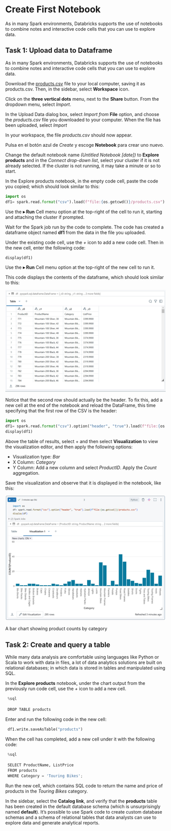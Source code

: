 # Create First Notebook #
As in many Spark environments, Databricks supports the use of notebooks to combine notes and interactive code cells that you can use to explore data.

## Task 1: Upload data to Dataframe ##
As in many Spark environments, Databricks supports the use of notebooks to combine notes and interactive code cells that you can use to explore data.

Download the [products.csv](resources\products.csv) file to your local computer, saving it as products.csv. Then, in the sidebar, select **Workspace** icon.

Click on the **three vertical dots** menu, next to the **Share** button. From the dropdown menu, select *Import*.

In the Upload Data dialog box, select *Import from* **File** option, and choose the *products.csv* file you downloaded to your computer. When the file has been uploaded, select *Import*

In your workspace, the file *products.csv* should now appear.

Pulsa en el botón azul de
*Create* y escoge **Notebook** para crear uno nuevo.

Change the default notebook name *(Untitled Notebook [date])* to **Explore products** and in the *Connect drop-down list*, select your cluster if it is not already selected. If the cluster is not running, it may take a minute or so to start.

In the Explore products notebook, in the empty code cell, paste the code you copied; which should look similar to this:

```python
import os
df1= spark.read.format("csv").load(f"file:{os.getcwd()}/products.csv")
```

Use the **▸ Run** Cell menu option at the top-right of the cell to run it, starting and attaching the cluster if prompted.

Wait for the Spark job run by the code to complete. The code has created a dataframe object named **df1** from the data in the file you uploaded.

Under the existing code cell, use the *+* icon to add a new code cell. Then in the new cell, enter the following code:

```python
display(df1)
```

Use the **▸ Run** Cell menu option at the top-right of the new cell to run it. 

This code displays the contents of the dataframe, which should look similar to this:

![Dataframe contain](resources/df.jpg)

Notice that the second row should actually be the header. To fix this, add a new cell at the end of the notebook and reload the DataFrame, this time specifying that the first row of the CSV is the header:

```python
import os
df1= spark.read.format("csv").option("header", "true").load(f"file:{os.getcwd()}/products.csv")
display(df1)
```

Above the table of results, select + and then select **Visualization** to view the visualization editor, and then apply the following options:

* Visualization type: *Bar*
* X Column: *Category*
* Y Column: Add a new column and select *ProductID*. Apply the *Count* aggregation.

Save the visualization and observe that it is displayed in the notebook, like this:

![Chart](resources/chart.jpg)

A bar chart showing product counts by category

## Task 2: Create and query a table ##
While many data analysis are comfortable using languages like Python or Scala to work with data in files, a lot of data analytics solutions are built on relational databases; in which data is stored in tables and manipulated using SQL.

In the **Explore products** notebook, under the chart output from the previously run code cell, use the *+* icon to add a new cell.

```python
 %sql

 DROP TABLE products
```

Enter and run the following code in the new cell:

```python
 df1.write.saveAsTable("products")
```

When the cell has completed, add a new cell under it with the following code:

```python
 %sql

 SELECT ProductName, ListPrice
 FROM products
 WHERE Category = 'Touring Bikes';
```

Run the new cell, which contains SQL code to return the name and price of products in the *Touring Bikes* category.

In the sidebar, select the **Catalog link**, and verify that the **products** table has been created in the default database schema (which is unsurprisingly named **default**). It’s possible to use Spark code to create custom database schemas and a schema of relational tables that data analysts can use to explore data and generate analytical reports.